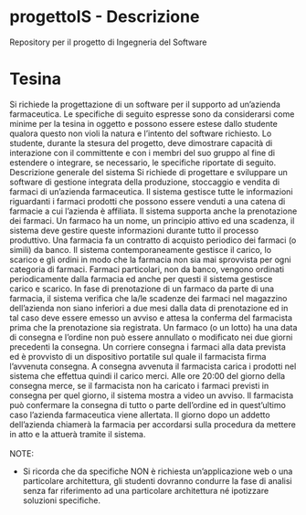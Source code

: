 # progettoIS - Descrizione
Repository per il progetto di Ingegneria del Software
# Tesina
Si richiede la progettazione di un software per il supporto ad un’azienda farmaceutica. Le specifiche
di seguito espresse sono da considerarsi come minime per la tesina in oggetto e possono essere
estese dallo studente qualora questo non violi la natura e l’intento del software richiesto. Lo
studente, durante la stesura del progetto, deve dimostrare capacità di interazione con il
committente e con i membri del suo gruppo al fine di estendere o integrare, se necessario, le
specifiche riportate di seguito.
Descrizione generale del sistema
Si richiede di progettare e sviluppare un software di gestione integrata della produzione,
stoccaggio e vendita di farmaci di un’azienda farmaceutica.
Il sistema gestisce tutte le informazioni riguardanti i farmaci prodotti che possono essere venduti a
una catena di farmacie a cui l’azienda è affiliata. Il sistema supporta anche la prenotazione dei
farmaci.
Un farmaco ha un nome, un principio attivo ed una scadenza, il sistema deve gestire queste
informazioni durante tutto il processo produttivo.
Una farmacia fa un contratto di acquisto periodico dei farmaci (o simili) da banco. Il sistema
contemporaneamente gestisce il carico, lo scarico e gli ordini in modo che la farmacia non sia mai
sprovvista per ogni categoria di farmaci.
Farmaci particolari, non da banco, vengono ordinati periodicamente dalla farmacia ed anche per
questi il sistema gestisce carico e scarico.
In fase di prenotazione di un farmaco da parte di una farmacia, il sistema verifica che la/le scadenze
dei farmaci nel magazzino dell’azienda non siano inferiori a due mesi dalla data di prenotazione ed
in tal caso deve essere emesso un avviso e attesa la conferma del farmacista prima che la
prenotazione sia registrata.
Un farmaco (o un lotto) ha una data di consegna e l’ordine non può essere annullato o modificato
nei due giorni precedenti la consegna. Un corriere consegna i farmaci alla data prevista ed è
provvisto di un dispositivo portatile sul quale il farmacista firma l’avvenuta consegna. A consegna
avvenuta il farmacista carica i prodotti nel sistema che effettua quindi il carico merci.
Alle ore 20:00 del giorno della consegna merce, se il farmacista non ha caricato i farmaci previsti in
consegna per quel giorno, il sistema mostra a video un avviso. Il farmacista può confermare la
consegna di tutto o parte dell’ordine ed in quest’ultimo caso l’azienda farmaceutica viene allertata.
Il giorno dopo un addetto dell’azienda chiamerà la farmacia per accordarsi sulla procedura da
mettere in atto e la attuerà tramite il sistema. 
\
\
NOTE:
- Si ricorda che da specifiche NON è richiesta un’applicazione web o una particolare architettura, gli
studenti dovranno condurre la fase di analisi senza far riferimento ad una particolare architettura né
ipotizzare soluzioni specifiche.
